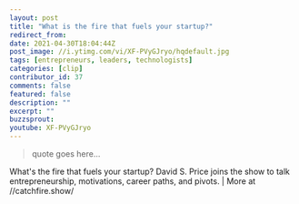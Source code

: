 ```yaml
---
layout: post
title: "What is the fire that fuels your startup?"
redirect_from:
date: 2021-04-30T18:04:44Z
post_image: //i.ytimg.com/vi/XF-PVyGJryo/hqdefault.jpg
tags: [entrepreneurs, leaders, technologists]
categories: [clip]
contributor_id: 37
comments: false
featured: false
description: ""
excerpt: ""
buzzsprout: 
youtube: XF-PVyGJryo
---
```

<blockquote>
quote goes here...
</blockquote>

What's the fire that fuels your startup? David S. Price joins the show to talk entrepreneurship, motivations, career paths, and pivots. | More at //catchfire.show/
